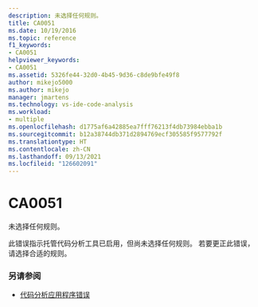 ```yaml
---
description: 未选择任何规则。
title: CA0051
ms.date: 10/19/2016
ms.topic: reference
f1_keywords:
- CA0051
helpviewer_keywords:
- CA0051
ms.assetid: 5326fe44-32d0-4b45-9d36-c8de9bfe49f8
author: mikejo5000
ms.author: mikejo
manager: jmartens
ms.technology: vs-ide-code-analysis
ms.workload:
- multiple
ms.openlocfilehash: d1775af6a42885ea7fff76213f4db73984ebba1b
ms.sourcegitcommit: b12a38744db371d2894769ecf305585f9577792f
ms.translationtype: HT
ms.contentlocale: zh-CN
ms.lasthandoff: 09/13/2021
ms.locfileid: "126602091"
---
```

# <a name="ca0051"></a>CA0051

未选择任何规则。

此错误指示托管代码分析工具已启用，但尚未选择任何规则。 若要更正此错误，请选择合适的规则。

### <a name="see-also"></a>另请参阅

- [代码分析应用程序错误](../code-quality/code-analysis-application-errors.md)
